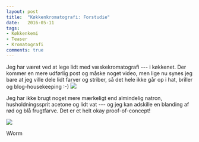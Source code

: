 ```yaml
---
layout: post
title:  "Køkkenkromatografi: Forstudie" 
date:   2016-05-11
tags:
- Køkkenkemi
- Teaser
- Kromatografi
comments: true
---
```



Jeg har været ved at lege lidt med væskekromatografi --- i køkkenet. Der kommer en mere udførlig post og måske noget video, men lige nu synes jeg bare at jeg ville dele lidt farver og striber, så det hele ikke går op i hat, briller og blog-housekeeping :-)
[![]({{site.url}}/images/natronsøjle1.jpg)]({{site.url}}/images/natronsøjle1.jpg)

Jeg har ikke brugt noget mere mærkeligt end almindelig natron, husholdningssprit acetone og lidt vat --- og jeg kan adskille en blanding af rød og blå frugtfarve. Det er et helt okay proof-of-concept!



[![]({{site.url}}/images/natronsøjle2.jpg)]({{site.url}}/images/natronsøjle2.jpg)


\\Worm
